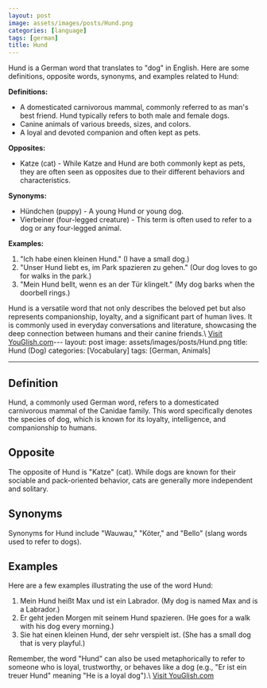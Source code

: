 ```yaml
---
layout: post
image: assets/images/posts/Hund.png
categories: [language]
tags: [german]
title: Hund
---
```

Hund is a German word that translates to "dog" in English. Here are some definitions, opposite words, synonyms, and examples related to Hund:

**Definitions:**
- A domesticated carnivorous mammal, commonly referred to as man's best friend. Hund typically refers to both male and female dogs.
- Canine animals of various breeds, sizes, and colors.
- A loyal and devoted companion and often kept as pets.

**Opposites:**
- Katze (cat) - While Katze and Hund are both commonly kept as pets, they are often seen as opposites due to their different behaviors and characteristics.

**Synonyms:**
- Hündchen (puppy) - A young Hund or young dog.
- Vierbeiner (four-legged creature) - This term is often used to refer to a dog or any four-legged animal.

**Examples:**
1. "Ich habe einen kleinen Hund." (I have a small dog.)
2. "Unser Hund liebt es, im Park spazieren zu gehen." (Our dog loves to go for walks in the park.)
3. "Mein Hund bellt, wenn es an der Tür klingelt." (My dog barks when the doorbell rings.)

Hund is a versatile word that not only describes the beloved pet but also represents companionship, loyalty, and a significant part of human lives. It is commonly used in everyday conversations and literature, showcasing the deep connection between humans and their canine friends.\ <a id="yg-widget-0" class="youglish-widget" data-query="Hund" data-lang="german" data-components="8412" data-auto-start="0" data-bkg-color="theme_light" data-title="How%20to%20pronounce%20Hund%20in%20German"  rel="nofollow" href="https://youglish.com">Visit YouGlish.com</a><script async src="https://youglish.com/public/emb/widget.js" charset="utf-8"></script>---
layout: post
image: assets/images/posts/Hund.png
title: Hund (Dog)
categories: [Vocabulary]
tags: [German, Animals]

---

## Definition

Hund, a commonly used German word, refers to a domesticated carnivorous mammal of the Canidae family. This word specifically denotes the species of dog, which is known for its loyalty, intelligence, and companionship to humans.

## Opposite

The opposite of Hund is "Katze" (cat). While dogs are known for their sociable and pack-oriented behavior, cats are generally more independent and solitary.

## Synonyms

Synonyms for Hund include "Wauwau," "Köter," and "Bello" (slang words used to refer to dogs).

## Examples

Here are a few examples illustrating the use of the word Hund:

1. Mein Hund heißt Max und ist ein Labrador. (My dog is named Max and is a Labrador.)
2. Er geht jeden Morgen mit seinem Hund spazieren. (He goes for a walk with his dog every morning.)
3. Sie hat einen kleinen Hund, der sehr verspielt ist. (She has a small dog that is very playful.)

Remember, the word "Hund" can also be used metaphorically to refer to someone who is loyal, trustworthy, or behaves like a dog (e.g., "Er ist ein treuer Hund" meaning "He is a loyal dog").\ <a id="yg-widget-0" class="youglish-widget" data-query="Hund" data-lang="german" data-components="8412" data-auto-start="0" data-bkg-color="theme_light" data-title="How%20to%20pronounce%20Hund%20in%20German"  rel="nofollow" href="https://youglish.com">Visit YouGlish.com</a><script async src="https://youglish.com/public/emb/widget.js" charset="utf-8"></script>